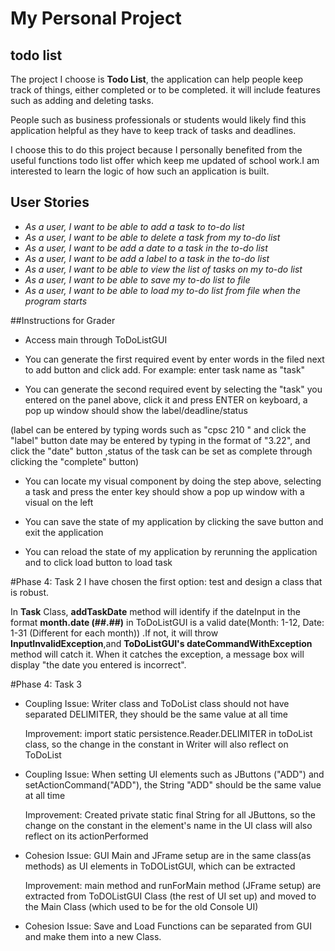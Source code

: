 # My Personal Project

## todo list


The project I choose is **Todo List**, the application can help people keep track of things, 
either completed or to be completed.
it will include features such as adding and deleting tasks.

People such as business professionals or students would likely find this application helpful as they 
have to keep track of tasks and deadlines.

I choose this to do this project because I personally benefited from the useful functions todo list offer which
keep me updated of school work.I am interested to learn the logic of how such an application is built.

## User Stories

- *As a user, I want to be able to add a task to to-do list*
- *As a user, I want to be able to delete a task from my to-do list*
- *As a user, I want to be add a date to a task in the to-do list*
- *As a user, I want to be add a label to a task in the to-do list*
- *As a user, I want to be able to view the list of tasks on my to-do list*
- *As a user, I want to be able to save my to-do list to file*
- *As a user, I want to be able to load my to-do list from file when the program starts*

##Instructions for Grader 
- Access main through ToDoListGUI

- You can generate the first required event by enter words in the filed next to add button and 
click add. For example: enter task name as "task"

- You can generate the second required event by selecting the "task" you entered on the panel 
above, click it and press ENTER on keyboard, a pop up window should show the label/deadline/status

(label can be entered by typing words such as "cpsc 210 " and click the "label" button 
 date may be entered by typing in the format of "3.22", and click the "date" button 
,status of the task can be set as complete through clicking the "complete" button)

- You can locate my visual component by doing the step above, selecting a task and press the enter key
should show a pop up window with a visual on the left 

- You can save the state of my application by clicking the save button and exit the application 

- You can reload the state of my application by rerunning the application and to click load button to load task


#Phase 4: Task 2 
I have chosen the first option: test and design a class that is robust.

In **Task** Class, **addTaskDate** method will identify if the dateInput in the format **month.date (##.##)** in 
ToDoListGUI is a valid date(Month: 1-12, Date: 1-31 (Different for each month)) .If not, it will throw
 **InputInvalidException**,and **ToDoListGUI's dateCommandWithException** method will catch it. When it catches
 the exception, a message box will
display "the date you entered is incorrect".

#Phase 4: Task 3

- Coupling Issue:  Writer class and ToDoList class should not have separated DELIMITER, they should be the same 
value at all time

  Improvement:     import static persistence.Reader.DELIMITER in toDoList class, so the change in the constant in 
                   Writer will also reflect on ToDoList
   
- Coupling Issue:  When setting UI elements such as JButtons ("ADD") and setActionCommand("ADD"), the String "ADD" 
                   should be the same value at all time

  Improvement:     Created private static final String for all JButtons,
                   so the change on the constant in the element's name in the UI class 
                   will also reflect on its actionPerformed

- Cohesion Issue:  GUI Main and JFrame setup are in the same class(as methods) as  UI elements in ToDOListGUI, 
                   which can be extracted
    
  Improvement:     main method and runForMain method (JFrame setup)  are extracted from ToDOListGUI Class (the rest 
                   of UI set up) and moved to the Main Class (which used to be for the old Console UI) 


- Cohesion Issue:  Save and Load Functions can be separated from GUI and make them into a new Class.
